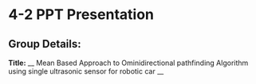 # 4-2 PPT Presentation 



## Group Details: 
**Title:** __ Mean Based Approach to Ominidirectional pathfinding Algorithm using single ultrasonic sensor for robotic car __
